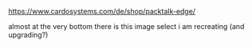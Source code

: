 https://www.cardosystems.com/de/shop/packtalk-edge/

almost at the very bottom there is this image select i am recreating (and upgrading?)
